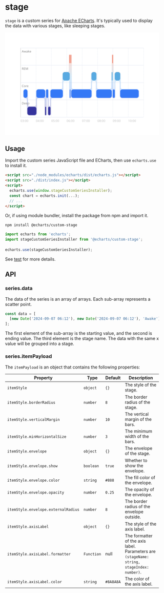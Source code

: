 # stage

`stage` is a custom series for [Apache ECharts](https://github.com/apache/echarts). It's typically used to display the data with various stages, like sleeping stages.

![stage](../../screenshots/stage.svg)

## Usage

Import the custom series JavaScript file and ECharts, then use `echarts.use` to install it.

```html
<script src="./node_modules/echarts/dist/echarts.js"></script>
<script src="./dist/index.js"></script>
<script>
  echarts.use(window.stageCustomSeriesInstaller);
  const chart = echarts.init(...);
  // ...
</script>
```

Or, if using module bundler, install the package from npm and import it.

```bash
npm install @echarts/custom-stage
```

```js
import echarts from 'echarts';
import stageCustomSeriesInstaller from '@echarts/custom-stage';

echarts.use(stageCustomSeriesInstaller);
```

See [test](./test/index.html) for more details.

## API

### series.data

The data of the series is an array of arrays. Each sub-array represents a scatter point.

```js
const data = [
  [new Date('2024-09-07 06:12'), new Date('2024-09-07 06:12'), 'Awake']
];
```

The first element of the sub-array is the starting value, and the second is ending value. The third element is the stage name. The data with the same x value will be grouped into a stage.

### series.itemPayload

The `itemPayload` is an object that contains the following properties:

| Property         | Type     | Default | Description |
| ---------------- | -------- | ------- | ----------- |
| `itemStyle`      | `object` | `{}` | The style of the stage. |
| `itemStyle.borderRadius` | `number` | `8` | The border radius of the stage. |
| `itemStyle.verticalMargin` | `number` | `10` | The vertical margin of the bars. |
| `itemStyle.minHorizontalSize` | `number` | `3` | The minimum width of the bars. |
| `itemStyle.envelope` | `object` | `{}` | The envelope of the stage. |
| `itemStyle.envelope.show` | `boolean` | `true` | Whether to show the envelope. |
| `itemStyle.envelope.color` | `string` | `#888` | The fill color of the envelope. |
| `itemStyle.envelope.opacity` | `number` | `0.25` | The opacity of the envelope. |
| `itemStyle.envelope.externalRadius` | `number` | `8` | The border radius of the envelope outside. |
| `itemStyle.axisLabel` | `object` | `{}` | The style of the axis label. |
| `itemStyle.axisLabel.formatter` | `Function` | null | The formatter of the axis label. Parameters are `(stageName: string, stageIndex: number)`. |
| `itemStyle.axisLabel.color` | `string` | `#8A8A8A` | The color of the axis label. |
